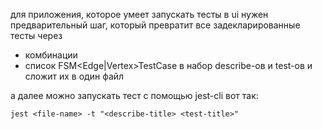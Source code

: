 
для приложения, которое умеет запускать тесты в ui нужен предварительный шаг, который превратит все задекларированные тесты через
- комбинации
- список FSM<Edge|Vertex>TestCase
в набор describe-ов и test-ов и сложит их в один файл

а далее можно запускать тест с помощью jest-cli вот так:
```
jest <file-name> -t "<describe-title> <test-title>"
```
